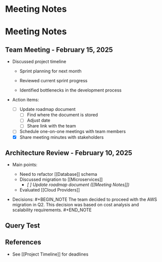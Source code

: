 # Meeting Notes

# Meeting Notes

## Team Meeting - February 15, 2025
- Discussed project timeline
  - Sprint planning for next month

  - Reviewed current sprint progress

  - Identified bottlenecks in the development process

- Action items:
  - [ ] Update roadmap document
    - [ ] Find where the document is stored
    - [ ] Adjust date
    - [ ] Share link with the team
  - [ ] Schedule one-on-one meetings with team members
  - [x] Share meeting minutes with stakeholders

## Architecture Review - February 10, 2025
- Main points:
  - Need to refactor [[Database]] schema
  - Discussed migration to [[Microservices]]
    - _[ ] Update roadmap document ([[Meeting Notes]])_
  - Evaluated [[Cloud Providers]]

- Decisions:
  #+BEGIN_NOTE
  The team decided to proceed with the AWS migration in Q2.
  This decision was based on cost analysis and scalability requirements.
  #+END_NOTE

## Query Test


## References
- See [[Project Timeline]] for deadlines